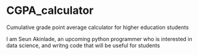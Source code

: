 # CGPA_calculator
Cumulative grade point average calculator for higher education students

I am Seun Akinlade, an upcoming python programmer who is interested in data science, and writng code that will be useful for students 
